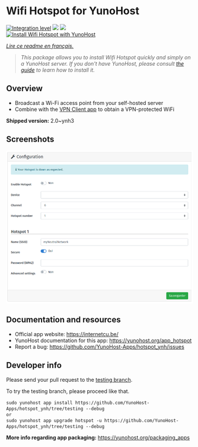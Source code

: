 <!--
N.B.: This README was automatically generated by https://github.com/YunoHost/apps/tree/master/tools/README-generator
It shall NOT be edited by hand.
-->

# Wifi Hotspot for YunoHost

[![Integration level](https://dash.yunohost.org/integration/hotspot.svg)](https://dash.yunohost.org/appci/app/hotspot) ![](https://ci-apps.yunohost.org/ci/badges/hotspot.status.svg) ![](https://ci-apps.yunohost.org/ci/badges/hotspot.maintain.svg)  
[![Install Wifi Hotspot with YunoHost](https://install-app.yunohost.org/install-with-yunohost.svg)](https://install-app.yunohost.org/?app=hotspot)

*[Lire ce readme en français.](./README_fr.md)*

> *This package allows you to install Wifi Hotspot quickly and simply on a YunoHost server.
If you don't have YunoHost, please consult [the guide](https://yunohost.org/#/install) to learn how to install it.*

## Overview

* Broadcast a Wi-Fi access point from your self-hosted server
* Combine with the [VPN Client app](https://github.com/labriqueinternet/vpnclient_ynh) to obtain a VPN-protected WiFi


**Shipped version:** 2.0~ynh3



## Screenshots

![](./doc/screenshots/hotspot.png)

## Documentation and resources

* Official app website: https://internetcu.be/
* YunoHost documentation for this app: https://yunohost.org/app_hotspot
* Report a bug: https://github.com/YunoHost-Apps/hotspot_ynh/issues

## Developer info

Please send your pull request to the [testing branch](https://github.com/YunoHost-Apps/hotspot_ynh/tree/testing).

To try the testing branch, please proceed like that.
```
sudo yunohost app install https://github.com/YunoHost-Apps/hotspot_ynh/tree/testing --debug
or
sudo yunohost app upgrade hotspot -u https://github.com/YunoHost-Apps/hotspot_ynh/tree/testing --debug
```

**More info regarding app packaging:** https://yunohost.org/packaging_apps